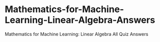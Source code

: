 # Mathematics-for-Machine-Learning-Linear-Algebra-Answers
Mathematics for Machine Learning: Linear Algebra All Quiz Answers

